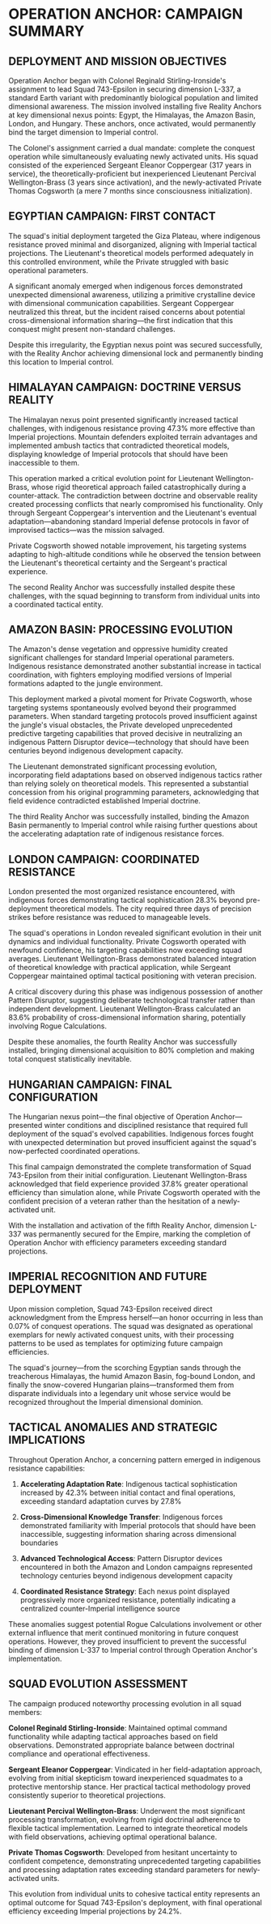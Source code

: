 # OPERATION ANCHOR: CAMPAIGN SUMMARY

## DEPLOYMENT AND MISSION OBJECTIVES

Operation Anchor began with Colonel Reginald Stirling-Ironside's assignment to lead Squad 743-Epsilon in securing dimension L-337, a standard Earth variant with predominantly biological population and limited dimensional awareness. The mission involved installing five Reality Anchors at key dimensional nexus points: Egypt, the Himalayas, the Amazon Basin, London, and Hungary. These anchors, once activated, would permanently bind the target dimension to Imperial control.

The Colonel's assignment carried a dual mandate: complete the conquest operation while simultaneously evaluating newly activated units. His squad consisted of the experienced Sergeant Eleanor Coppergear (317 years in service), the theoretically-proficient but inexperienced Lieutenant Percival Wellington-Brass (3 years since activation), and the newly-activated Private Thomas Cogsworth (a mere 7 months since consciousness initialization).

## EGYPTIAN CAMPAIGN: FIRST CONTACT

The squad's initial deployment targeted the Giza Plateau, where indigenous resistance proved minimal and disorganized, aligning with Imperial tactical projections. The Lieutenant's theoretical models performed adequately in this controlled environment, while the Private struggled with basic operational parameters.

A significant anomaly emerged when indigenous forces demonstrated unexpected dimensional awareness, utilizing a primitive crystalline device with dimensional communication capabilities. Sergeant Coppergear neutralized this threat, but the incident raised concerns about potential cross-dimensional information sharing—the first indication that this conquest might present non-standard challenges.

Despite this irregularity, the Egyptian nexus point was secured successfully, with the Reality Anchor achieving dimensional lock and permanently binding this location to Imperial control.

## HIMALAYAN CAMPAIGN: DOCTRINE VERSUS REALITY

The Himalayan nexus point presented significantly increased tactical challenges, with indigenous resistance proving 47.3% more effective than Imperial projections. Mountain defenders exploited terrain advantages and implemented ambush tactics that contradicted theoretical models, displaying knowledge of Imperial protocols that should have been inaccessible to them.

This operation marked a critical evolution point for Lieutenant Wellington-Brass, whose rigid theoretical approach failed catastrophically during a counter-attack. The contradiction between doctrine and observable reality created processing conflicts that nearly compromised his functionality. Only through Sergeant Coppergear's intervention and the Lieutenant's eventual adaptation—abandoning standard Imperial defense protocols in favor of improvised tactics—was the mission salvaged.

Private Cogsworth showed notable improvement, his targeting systems adapting to high-altitude conditions while he observed the tension between the Lieutenant's theoretical certainty and the Sergeant's practical experience.

The second Reality Anchor was successfully installed despite these challenges, with the squad beginning to transform from individual units into a coordinated tactical entity.

## AMAZON BASIN: PROCESSING EVOLUTION

The Amazon's dense vegetation and oppressive humidity created significant challenges for standard Imperial operational parameters. Indigenous resistance demonstrated another substantial increase in tactical coordination, with fighters employing modified versions of Imperial formations adapted to the jungle environment.

This deployment marked a pivotal moment for Private Cogsworth, whose targeting systems spontaneously evolved beyond their programmed parameters. When standard targeting protocols proved insufficient against the jungle's visual obstacles, the Private developed unprecedented predictive targeting capabilities that proved decisive in neutralizing an indigenous Pattern Disruptor device—technology that should have been centuries beyond indigenous development capacity.

The Lieutenant demonstrated significant processing evolution, incorporating field adaptations based on observed indigenous tactics rather than relying solely on theoretical models. This represented a substantial concession from his original programming parameters, acknowledging that field evidence contradicted established Imperial doctrine.

The third Reality Anchor was successfully installed, binding the Amazon Basin permanently to Imperial control while raising further questions about the accelerating adaptation rate of indigenous resistance forces.

## LONDON CAMPAIGN: COORDINATED RESISTANCE

London presented the most organized resistance encountered, with indigenous forces demonstrating tactical sophistication 28.3% beyond pre-deployment theoretical models. The city required three days of precision strikes before resistance was reduced to manageable levels.

The squad's operations in London revealed significant evolution in their unit dynamics and individual functionality. Private Cogsworth operated with newfound confidence, his targeting capabilities now exceeding squad averages. Lieutenant Wellington-Brass demonstrated balanced integration of theoretical knowledge with practical application, while Sergeant Coppergear maintained optimal tactical positioning with veteran precision.

A critical discovery during this phase was indigenous possession of another Pattern Disruptor, suggesting deliberate technological transfer rather than independent development. Lieutenant Wellington-Brass calculated an 83.6% probability of cross-dimensional information sharing, potentially involving Rogue Calculations.

Despite these anomalies, the fourth Reality Anchor was successfully installed, bringing dimensional acquisition to 80% completion and making total conquest statistically inevitable.

## HUNGARIAN CAMPAIGN: FINAL CONFIGURATION

The Hungarian nexus point—the final objective of Operation Anchor—presented winter conditions and disciplined resistance that required full deployment of the squad's evolved capabilities. Indigenous forces fought with unexpected determination but proved insufficient against the squad's now-perfected coordinated operations.

This final campaign demonstrated the complete transformation of Squad 743-Epsilon from their initial configuration. Lieutenant Wellington-Brass acknowledged that field experience provided 37.8% greater operational efficiency than simulation alone, while Private Cogsworth operated with the confident precision of a veteran rather than the hesitation of a newly-activated unit.

With the installation and activation of the fifth Reality Anchor, dimension L-337 was permanently secured for the Empire, marking the completion of Operation Anchor with efficiency parameters exceeding standard projections.

## IMPERIAL RECOGNITION AND FUTURE DEPLOYMENT

Upon mission completion, Squad 743-Epsilon received direct acknowledgment from the Empress herself—an honor occurring in less than 0.07% of conquest operations. The squad was designated as operational exemplars for newly activated conquest units, with their processing patterns to be used as templates for optimizing future campaign efficiencies.

The squad's journey—from the scorching Egyptian sands through the treacherous Himalayas, the humid Amazon Basin, fog-bound London, and finally the snow-covered Hungarian plains—transformed them from disparate individuals into a legendary unit whose service would be recognized throughout the Imperial dimensional dominion.

## TACTICAL ANOMALIES AND STRATEGIC IMPLICATIONS

Throughout Operation Anchor, a concerning pattern emerged in indigenous resistance capabilities:

1. **Accelerating Adaptation Rate**: Indigenous tactical sophistication increased by 42.3% between initial contact and final operations, exceeding standard adaptation curves by 27.8%

2. **Cross-Dimensional Knowledge Transfer**: Indigenous forces demonstrated familiarity with Imperial protocols that should have been inaccessible, suggesting information sharing across dimensional boundaries

3. **Advanced Technological Access**: Pattern Disruptor devices encountered in both the Amazon and London campaigns represented technology centuries beyond indigenous development capacity

4. **Coordinated Resistance Strategy**: Each nexus point displayed progressively more organized resistance, potentially indicating a centralized counter-Imperial intelligence source

These anomalies suggest potential Rogue Calculations involvement or other external influence that merit continued monitoring in future conquest operations. However, they proved insufficient to prevent the successful binding of dimension L-337 to Imperial control through Operation Anchor's implementation.

## SQUAD EVOLUTION ASSESSMENT

The campaign produced noteworthy processing evolution in all squad members:

**Colonel Reginald Stirling-Ironside**: Maintained optimal command functionality while adapting tactical approaches based on field observations. Demonstrated appropriate balance between doctrinal compliance and operational effectiveness.

**Sergeant Eleanor Coppergear**: Vindicated in her field-adaptation approach, evolving from initial skepticism toward inexperienced squadmates to a protective mentorship stance. Her practical tactical methodology proved consistently superior to theoretical projections.

**Lieutenant Percival Wellington-Brass**: Underwent the most significant processing transformation, evolving from rigid doctrinal adherence to flexible tactical implementation. Learned to integrate theoretical models with field observations, achieving optimal operational balance.

**Private Thomas Cogsworth**: Developed from hesitant uncertainty to confident competence, demonstrating unprecedented targeting capabilities and processing adaptation rates exceeding standard parameters for newly-activated units.

This evolution from individual units to cohesive tactical entity represents an optimal outcome for Squad 743-Epsilon's deployment, with final operational efficiency exceeding Imperial projections by 24.2%.
